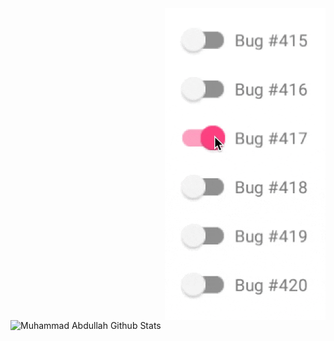 

<!--
**ranahaani/ranahaani** is a ✨ _special_ ✨ repository because its `README.md` (this file) appears on your GitHub profile.

Here are some ideas to get you started:

- 🔭 I’m currently working on ...
- 🌱 I’m currently learning ...
- 👯 I’m looking to collaborate on ...
- 🤔 I’m looking for help with ...
- 💬 Ask me about ...
- 📫 How to reach me: ...
- 😄 Pronouns: ...
- ⚡ Fun fact: ...


<a href="https://github.com/ranahaani/YouTube-Downloader">
  <img align="center" src="https://github-readme-stats.vercel.app/api/pin/?username=ranahaani&repo=YouTube-Downloader&theme=default" />
</a>

-->

<img align="right" alt="Not a joke" width="257" height="499" src="7J1M.gif" />
<img align="left" height="500" width="415" alt="Muhammad Abdullah Github Stats" src="https://github-readme-stats.vercel.app/api?username=ranahaani&show_icons=true&title_color=75302a&icon_color=75302a&text_color=0a0a0a&bg_color=ffffff&hide_rank=false" />
